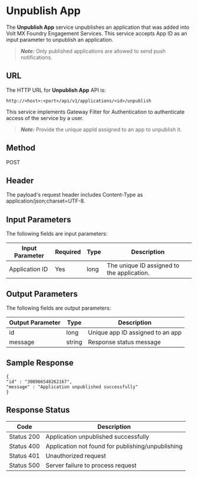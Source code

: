
# Unpublish App

The **Unpublish App** service unpublishes an application that was added into Volt MX Foundry Engagement Services. This service accepts App ID as an input parameter to unpublish an application.

> **_Note:_** Only published applications are allowed to send push notifications.

## URL

The HTTP URL for **Unpublish App** API is:

```
http://<host>:<port>/api/v1/applications/<id>/unpublish
```

This service implements Gateway Filter for Authentication to authenticate access of the service by a user.

> **_Note:_** Provide the unique appId assigned to an app to unpublish it.

## Method

POST

## Header

The payload's request header includes Content-Type as application/json;charset=UTF-8.

## Input Parameters

The following fields are input parameters:

| Input Parameter | Required | Type | Description                                |
| --------------- | -------- | ---- | ------------------------------------------ |
| Application ID  | Yes      | long | The unique ID assigned to the application. |

## Output Parameters

The following fields are output parameters:

| Output Parameter | Type   | Description                      |
| ---------------- | ------ | -------------------------------- |
| id               | long   | Unique app ID assigned to an app |
| message          | string | Response status message          |

## Sample Response

```
{
"id" : "300966548262167",
"message" : "Application unpublished successfully"
}
```

## Response Status

| Code       | Description                                       |
| ---------- | ------------------------------------------------- |
| Status 200 | Application unpublished successfully              |
| Status 400 | Application not found for publishing/unpublishing |
| Status 401 | Unauthorized request                              |
| Status 500 | Server failure to process request                 |
